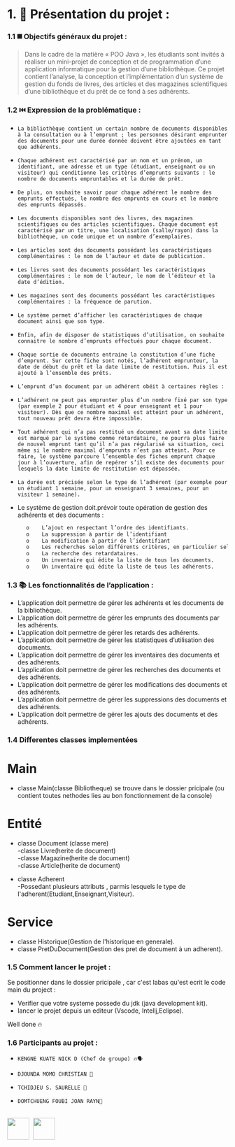 # 1. 🌠 Présentation du projet :
### 1.1 ◼️ Objectifs généraux du projet : 
> Dans le cadre de la matière « POO Java », les étudiants sont invités à réaliser un mini-projet de conception et de programmation d’une application informatique pour la gestion d’une bibliothèque. Ce projet contient l’analyse, la conception et l’implémentation d’un système de gestion du fonds de livres, des articles et des magazines scientifiques d’une bibliothèque et du prêt de ce fond à ses adhérents.
### 1.2 ⏮️ Expression de la problématique :

  -     La bibliothèque contient un certain nombre de documents disponibles à la consultation ou à l’emprunt ; les personnes désirant emprunter des documents pour une durée donnée doivent être ajoutées en tant que adhérents.
  -     Chaque adhérent est caractérisé par un nom et un prénom, un identifiant, une adresse et un type (étudiant, enseignant ou un visiteur) qui conditionne les critères d’emprunts suivants : le nombre de documents empruntables et la durée de prêt.
  -     De plus, on souhaite savoir pour chaque adhérent le nombre des emprunts effectués, le nombre des emprunts en cours et le nombre des emprunts dépassés.
  -     Les documents disponibles sont des livres, des magazines scientifiques ou des articles scientifiques. Chaque document est caractérisé par un titre, une localisation (salle/rayon) dans la bibliothèque, un code unique et un nombre d’exemplaires.  
  -     Les articles sont des documents possédant les caractéristiques complémentaires : le nom de l’auteur et date de publication.
  -     Les livres sont des documents possédant les caractéristiques complémentaires : le nom de l’auteur, le nom de l’éditeur et la date d’édition.
  -     Les magazines sont des documents possédant les caractéristiques complémentaires : la fréquence de parution.
  -     Le système permet d’afficher les caractéristiques de chaque document ainsi que son type.
  -     Enfin, afin de disposer de statistiques d’utilisation, on souhaite connaitre le nombre d’emprunts effectués pour chaque document.
  -     Chaque sortie de documents entraine la constitution d’une fiche d’emprunt. Sur cette fiche sont notés, l’adhérent emprunteur, la date de début du prêt et la date limite de restitution. Puis il est ajouté à l’ensemble des prêts.
  -     L’emprunt d’un document par un adhérent obéit à certaines règles :
  -     L’adhérent ne peut pas emprunter plus d’un nombre fixé par son type (par exemple 2 pour étudiant et 4 pour enseignant et 1 pour visiteur). Dès que ce nombre maximal est atteint pour un adhérent, tout nouveau prêt devra être impossible.
  -     Tout adhérent qui n’a pas restitué un document avant sa date limite est marqué par le système comme retardataire, ne pourra plus faire de nouvel emprunt tant qu’il n’a pas régularisé sa situation, ceci même si le nombre maximal d’emprunts n’est pas atteint. Pour ce faire, le système parcoure l’ensemble des fiches emprunt chaque jour à l’ouverture, afin de repérer s’il existe des documents pour lesquels la date limite de restitution est dépassée.
  -     La durée est précisée selon le type de l’adhérent (par exemple pour un étudiant 1 semaine, pour un enseignant 3 semaines, pour un visiteur 1 semaine).
  - Le système de gestion doit.prévoir toute opération de gestion des adhérents et des documents :
 ```sh
       o	L’ajout en respectant l’ordre des identifiants.
       o	La suppression à partir de l’identifiant
       o	La modification à partir de l’identifiant
       o	Les recherches selon différents critères, en particulier selon le type.
       o	La recherche des retardataires.
       o	Un inventaire qui édite la liste de tous les documents.
       o	Un inventaire qui édite la liste de tous les adhérents. 
 ```

### 1.3 📚 Les fonctionnalités de l’application :
  - L’application doit permettre de gérer les adhérents et les documents de la bibliothèque.
  - L’application doit permettre de gérer les emprunts des documents par les adhérents.
  - L’application doit permettre de gérer les retards des adhérents.
  - L’application doit permettre de gérer les statistiques d’utilisation des documents.
  - L’application doit permettre de gérer les inventaires des documents et des adhérents.
  - L’application doit permettre de gérer les recherches des documents et des adhérents.
  - L’application doit permettre de gérer les modifications des documents et des adhérents.
  - L’application doit permettre de gérer les suppressions des documents et des adhérents.
  - L’application doit permettre de gérer les ajouts des documents et des adhérents.


### 1.4 Differentes classes implementées

# Main 
- classe Main(classe Bibliotheque) se trouve dans le dossier pricipale (ou contient toutes nethodes lies au bon fonctionnement de la console)

# Entité
- classe Document (classe mere)</br>
  -classe Livre(herite de document)</br>
  -classe Magazine(herite de document)</br>
  -classe Article(herite de document)</br>

- classe Adherent</br>
  -Possedant plusieurs attributs , parmis lesquels le type de l'adherent(Etudiant,Enseignant,Visiteur).

# Service
- classe Historique(Gestion de l'historique en generale).
- classe PretDuDocument(Gestion des pret de document à un adherent).


### 1.5 Comment lancer le projet :

Se positionner dans le dossier pricipale , car c'est labas qu'est ecrit le code main du project :</br>
  - Verifier que votre systeme possede du jdk (java development kit).</br>
  - lancer le projet depuis un editeur (Vscode, Intellj,Eclipse).

Well done 🔥

### 1.6 Participants au projet : 

-     KENGNE KUATE NICK D (Chef de groupe) 🔥🗣️
-     DJOUNDA MOMO CHRISTIAN 🧑
-     TCHIDJEU S. SAURELLE 🧑
-     DOMTCHUENG FOUBI JOAN RAYN🧑

<br/>

<style>
  .container{
    display: flex;
    gap: 9px;
    width: 150px;
  }
</style>

<div class = "container">
  <img src="https://encrypted-tbn0.gstatic.com/images?q=tbn:ANd9GcR-EQsh85HoeAyBxoHVy-bbVbzHO-2g4_ra5Ggd5-d0-w&s" alt width="50px" height="50px">

<img src="https://upload.wikimedia.org/wikipedia/fr/thumb/2/2e/Java_Logo.svg/800px-Java_Logo.svg.png" alt width="50px" height="50px">
</div>
